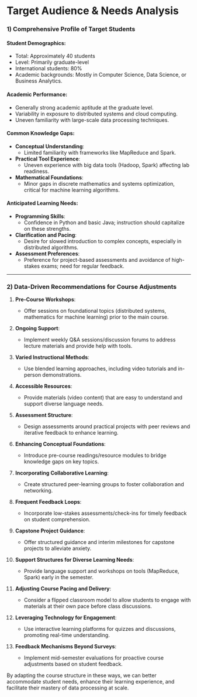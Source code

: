Target Audience & Needs Analysis
================================

### 1) Comprehensive Profile of Target Students

#### Student Demographics:
- Total: Approximately 40 students
- Level: Primarily graduate-level
- International students: 80%
- Academic backgrounds: Mostly in Computer Science, Data Science, or Business Analytics.

#### Academic Performance:
- Generally strong academic aptitude at the graduate level.
- Variability in exposure to distributed systems and cloud computing.
- Uneven familiarity with large-scale data processing techniques.

#### Common Knowledge Gaps:
- **Conceptual Understanding**:
  - Limited familiarity with frameworks like MapReduce and Spark.
- **Practical Tool Experience**:
  - Uneven experience with big data tools (Hadoop, Spark) affecting lab readiness.
- **Mathematical Foundations**:
  - Minor gaps in discrete mathematics and systems optimization, critical for machine learning algorithms.

#### Anticipated Learning Needs:
- **Programming Skills**:
  - Confidence in Python and basic Java; instruction should capitalize on these strengths.
- **Clarification and Pacing**:
  - Desire for slowed introduction to complex concepts, especially in distributed algorithms.
- **Assessment Preferences**:
  - Preference for project-based assessments and avoidance of high-stakes exams; need for regular feedback.

---

### 2) Data-Driven Recommendations for Course Adjustments

1. **Pre-Course Workshops**: 
   - Offer sessions on foundational topics (distributed systems, mathematics for machine learning) prior to the main course.

2. **Ongoing Support**: 
   - Implement weekly Q&A sessions/discussion forums to address lecture materials and provide help with tools.

3. **Varied Instructional Methods**: 
   - Use blended learning approaches, including video tutorials and in-person demonstrations.

4. **Accessible Resources**: 
   - Provide materials (video content) that are easy to understand and support diverse language needs.

5. **Assessment Structure**: 
   - Design assessments around practical projects with peer reviews and iterative feedback to enhance learning.

6. **Enhancing Conceptual Foundations**: 
   - Introduce pre-course readings/resource modules to bridge knowledge gaps on key topics.

7. **Incorporating Collaborative Learning**: 
   - Create structured peer-learning groups to foster collaboration and networking.

8. **Frequent Feedback Loops**: 
   - Incorporate low-stakes assessments/check-ins for timely feedback on student comprehension.

9. **Capstone Project Guidance**: 
   - Offer structured guidance and interim milestones for capstone projects to alleviate anxiety.

10. **Support Structures for Diverse Learning Needs**: 
    - Provide language support and workshops on tools (MapReduce, Spark) early in the semester.

11. **Adjusting Course Pacing and Delivery**: 
    - Consider a flipped classroom model to allow students to engage with materials at their own pace before class discussions.

12. **Leveraging Technology for Engagement**: 
    - Use interactive learning platforms for quizzes and discussions, promoting real-time understanding.

13. **Feedback Mechanisms Beyond Surveys**: 
    - Implement mid-semester evaluations for proactive course adjustments based on student feedback. 

By adapting the course structure in these ways, we can better accommodate student needs, enhance their learning experience, and facilitate their mastery of data processing at scale.